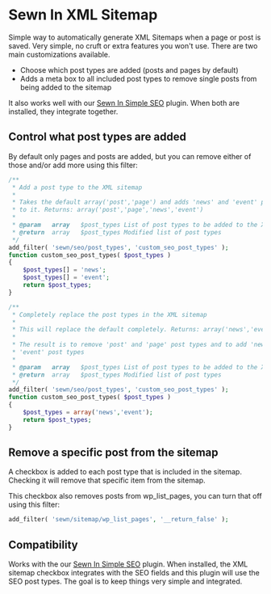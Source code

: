 # Sewn In XML Sitemap

Simple way to automatically generate XML Sitemaps when a page or post is saved. Very simple, no cruft or extra features you won't use. There are two main customizations available.

*	Choose which post types are added (posts and pages by default)
*	Adds a meta box to all included post types to remove single posts from being added to the sitemap

It also works well with our [Sewn In Simple SEO](https://github.com/jupitercow/sewn-in-simple-seo) plugin. When both are installed, they integrate together.

## Control what post types are added

By default only pages and posts are added, but you can remove either of those and/or add more using this filter:

```php
/**
 * Add a post type to the XML sitemap
 *
 * Takes the default array('post','page') and adds 'news' and 'event' post types 
 * to it. Returns: array('post','page','news','event')
 *
 * @param	array	$post_types	List of post types to be added to the XML Sitemap
 * @return	array	$post_types	Modified list of post types
 */
add_filter( 'sewn/seo/post_types', 'custom_seo_post_types' );
function custom_seo_post_types( $post_types )
{
	$post_types[] = 'news';
	$post_types[] = 'event';
	return $post_types;
}
```

```php
/**
 * Completely replace the post types in the XML sitemap
 *
 * This will replace the default completely. Returns: array('news','event')
 *
 * The result is to remove 'post' and 'page' post types and to add 'news' and 
 * 'event' post types
 *
 * @param	array	$post_types	List of post types to be added to the XML Sitemap
 * @return	array	$post_types	Modified list of post types
 */
add_filter( 'sewn/seo/post_types', 'custom_seo_post_types' );
function custom_seo_post_types( $post_types )
{
	$post_types = array('news','event');
	return $post_types;
}
```

## Remove a specific post from the sitemap

A checkbox is added to each post type that is included in the sitemap. Checking it will remove that specific item from the sitemap.

This checkbox also removes posts from wp_list_pages, you can turn that off using this filter:

```php
add_filter( 'sewn/sitemap/wp_list_pages', '__return_false' );
```

## Compatibility

Works with the our [Sewn In Simple SEO](https://github.com/jupitercow/sewn-in-simple-seo) plugin. When installed, the XML sitemap checkbox integrates with the SEO fields and this plugin will use the SEO post types. The goal is to keep things very simple and integrated.